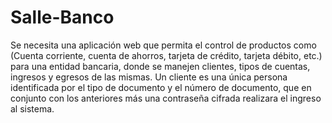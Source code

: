 # Salle-Banco
Se necesita una aplicación web que permita el control de productos como (Cuenta corriente, cuenta de ahorros, tarjeta de crédito, tarjeta débito, etc.) para una entidad bancaria, donde se manejen clientes, tipos de cuentas, ingresos y egresos de las mismas. Un cliente es una única persona identificada por el tipo de documento y el número de documento, que en conjunto con los anteriores más una contraseña cifrada realizara el ingreso al sistema.
